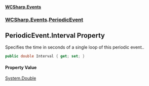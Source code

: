 #### [WCSharp.Events](README.md 'README')
### [WCSharp.Events](WCSharp.Events.md 'WCSharp.Events').[PeriodicEvent](WCSharp.Events.PeriodicEvent.md 'WCSharp.Events.PeriodicEvent')

## PeriodicEvent.Interval Property

Specifies the time in seconds of a single loop of this periodic event..

```csharp
public double Interval { get; set; }
```

#### Property Value
[System.Double](https://docs.microsoft.com/en-us/dotnet/api/System.Double 'System.Double')
